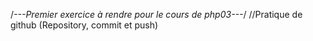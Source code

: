 /*---Premier exercice à rendre pour le cours de php03---*/
//Pratique de github (Repository, commit et push)